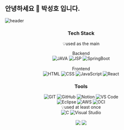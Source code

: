## 안녕하세요 👋 박성호 입니다.
![header](https://capsule-render.vercel.app/api?type=wave&color=auto&height=300&section=header&text=capsule%20render&fontSize=90)
<!--
**Sleepingco/Sleepingco** is a ✨ _special_ ✨ repository because its `README.md` (this file) appears on your GitHub profile.

Here are some ideas to get you started:


- 🔭 I’m currently working on ...
- 🌱 I’m currently learning ...
- 👯 I’m looking to collaborate on ...
- 🤔 I’m looking for help with ...
- 💬 Ask me about ...
- 📫 How to reach me: ...
- 😄 Pronouns: ...
- ⚡ Fun fact: ...
-->

<h3 align="center">Tech Stack</h3>
<p align="center">💡used as the main</p>
<div align="center">
  <span>Backend</span><br>
  <img src="https://img.shields.io/badge/JAVA-007396?style=for-the-badge&logo=java&logoColor=white" alt="JAVA">
  <img src="https://img.shields.io/badge/JSP-ec8b00?style=for-the-badge&logo=jsp&logoColor=white" alt="JSP">
  <img src="https://img.shields.io/badge/SpringBoot-6DB33F?style=for-the-badge&logo=spring-boot&logoColor=white" alt="SpringBoot">
</div>
<br>
<div align="center">
  <span>Frontend</span><br>
  <img src="https://img.shields.io/badge/HTML-E34F26?style=for-the-badge&logo=html5&logoColor=white" alt="HTML">
  <img src="https://img.shields.io/badge/CSS-1572B6?style=for-the-badge&logo=css3&logoColor=white" alt="CSS">
  <img src="https://img.shields.io/badge/JavaScript-F7DF1E?style=for-the-badge&logo=javascript&logoColor=black" alt="JavaScript">
  <img src="https://img.shields.io/badge/React-61DAFB?style=for-the-badge&logo=react&logoColor=black" alt="React">
</div>

<h3 align="center">Tools</h3>
<div align="center">
  <img src="https://img.shields.io/badge/GIT-F05032?style=for-the-badge&logo=git&logoColor=white" alt="GIT">
  <img src="https://img.shields.io/badge/GitHub-181717?style=for-the-badge&logo=github&logoColor=white" alt="GitHub">
  <img src="https://img.shields.io/badge/Notion-000000?style=for-the-badge&logo=notion&logoColor=white" alt="Notion">
  <img src="https://img.shields.io/badge/VS%20Code-007ACC?style=for-the-badge&logo=visual-studio-code&logoColor=white" alt="VS Code">
</div>

<div align="center">
  <img src="https://img.shields.io/badge/Eclipse-2C2255?style=for-the-badge&logo=eclipse&logoColor=white" alt="Eclipse">
  <img src="https://img.shields.io/badge/AWS-232F3E?style=for-the-badge&logo=amazon-aws&logoColor=white" alt="AWS">
  <img src="https://img.shields.io/badge/OCI-146EB4?style=for-the-badge&logo=oracle&logoColor=white" alt="OCI">
</div>

<div align="center">
<span>💡used at least once</span><br>
  <img src="https://img.shields.io/badge/C-00599C?style=for-the-badge&logo=c&logoColor=white" alt="C">
  <img src="https://img.shields.io/badge/Visual%20Studio-5C2D91?style=for-the-badge&logo=visual-studio&logoColor=white" alt="Visual Studio">
</div>
<br>
<div align="center">
  <img src="https://github-readme-stats.vercel.app/api?username=Sleepingco&show_icons=true&theme=dark" />
  <img src="https://github-readme-stats.vercel.app/api/top-langs/?username=Sleepingco&layout=compact" />
</div>




